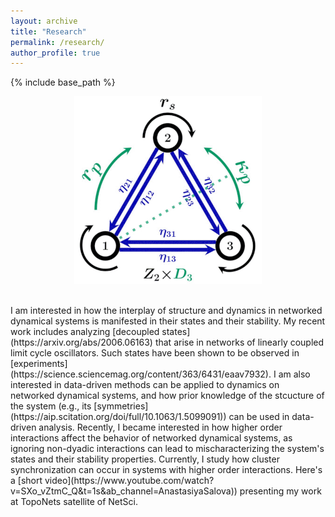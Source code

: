 ```yaml
---
layout: archive
title: "Research"
permalink: /research/
author_profile: true
---
```


{% include base_path %}
<br/>
<p align="center">
<img src='/images/rsrch.gif'>
</p>
<br/>
I am interested in how the interplay of structure and dynamics in networked dynamical systems is manifested in their states and their stability. My recent work includes analyzing [decoupled states](https://arxiv.org/abs/2006.06163) that arise in networks of linearly coupled limit cycle oscillators. Such states have been shown to be observed in [experiments](https://science.sciencemag.org/content/363/6431/eaav7932). I am also interested in data-driven methods can be applied to dynamics on networked dynamical systems, and how prior knowledge of the stcucture of the system (e.g., its [symmetries](https://aip.scitation.org/doi/full/10.1063/1.5099091)) can be used in data-driven analysis. 
Recently, I became interested in how higher order interactions affect the behavior of networked dynamical systems, as ignoring non-dyadic interactions can lead to mischaracterizing the system's states and their stability properties. Currently, I study how cluster synchronization can occur in systems with higher order interactions. Here's a [short video](https://www.youtube.com/watch?v=SXo_vZtmC_Q&t=1s&ab_channel=AnastasiyaSalova)) presenting my work at TopoNets satellite of NetSci.  
 